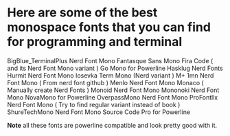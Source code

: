 # Here are some of the best monospace fonts that you can find for programming and terminal

BigBlue_TerminalPlus Nerd Font Mono
Fantasque Sans Mono
Fira Code ( and its Nerd Font Mono variant )
Go Mono for Powerline
Hasklug Nerd Fonts
Hurmit Nerd Font Mono
Iosevka Term Mono (Nerd variant )
M+ 1mn Nerd Font Mono ( From nerd font github )
Menlo Nerd Font Mono
Monaco ( Manually create Nerd Fonts )
Monoid Nerd Font Mono
Mononoki Nerd Font Mono
NovaMono for Powerline
OverpassMono Nerd Font Mono
ProFontllx Nerd Font Mono ( Try to find regular variant instead of book )
ShureTechMono Nerd Font Mono
Source Code Pro for Powerline

**Note** all these fonts are powerline compatible and look pretty good with it.
